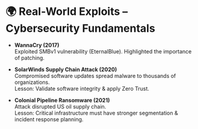 # 🌍 Real-World Exploits – Cybersecurity Fundamentals  

- **WannaCry (2017)**  
  Exploited SMBv1 vulnerability (EternalBlue). Highlighted the importance of patching.  

- **SolarWinds Supply Chain Attack (2020)**  
  Compromised software updates spread malware to thousands of organizations.  
  Lesson: Validate software integrity & apply Zero Trust.  

- **Colonial Pipeline Ransomware (2021)**  
  Attack disrupted US oil supply chain.  
  Lesson: Critical infrastructure must have stronger segmentation & incident response planning.  
